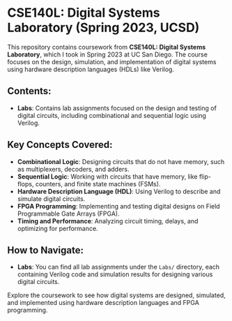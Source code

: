# CSE140L: Digital Systems Laboratory (Spring 2023, UCSD)

This repository contains coursework from **CSE140L: Digital Systems Laboratory**, which I took in Spring 2023 at UC San Diego. The course focuses on the design, simulation, and implementation of digital systems using hardware description languages (HDLs) like Verilog.

## Contents:

- **Labs**: Contains lab assignments focused on the design and testing of digital circuits, including combinational and sequential logic using Verilog.

## Key Concepts Covered:

- **Combinational Logic**: Designing circuits that do not have memory, such as multiplexers, decoders, and adders.
- **Sequential Logic**: Working with circuits that have memory, like flip-flops, counters, and finite state machines (FSMs).
- **Hardware Description Language (HDL)**: Using Verilog to describe and simulate digital circuits.
- **FPGA Programming**: Implementing and testing digital designs on Field Programmable Gate Arrays (FPGA).
- **Timing and Performance**: Analyzing circuit timing, delays, and optimizing for performance.

## How to Navigate:

- **Labs**: You can find all lab assignments under the `Labs/` directory, each containing Verilog code and simulation results for designing various digital circuits.


Explore the coursework to see how digital systems are designed, simulated, and implemented using hardware description languages and FPGA programming.
